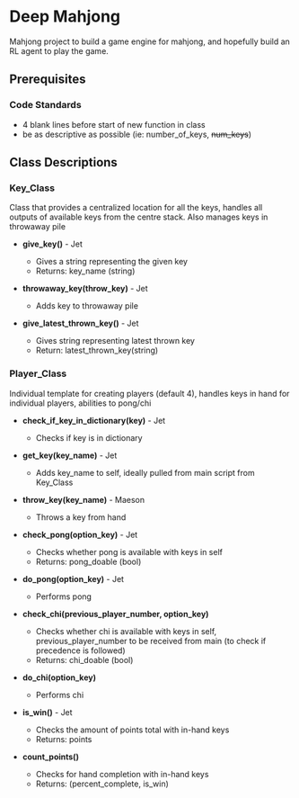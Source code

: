 # Deep Mahjong
Mahjong project to build a game engine for mahjong, and hopefully build an RL agent to play the game.

## Prerequisites
### Code Standards
- 4 blank lines before start of new function in class
- be as descriptive as possible (ie: number_of_keys, ~~num_keys~~)

## Class Descriptions

### Key_Class
Class that provides a centralized location for all the keys, handles all outputs of available keys from the centre stack. Also manages keys in throwaway pile

- **give_key()** - Jet
    - Gives a string representing the given key
    - Returns: key_name (string)

- **throwaway_key(throw_key)** - Jet
    - Adds key to throwaway pile

- **give_latest_thrown_key()** - Jet
    - Gives string representing latest thrown key
    - Return: latest_thrown_key(string)

### Player_Class
Individual template for creating players (default 4), handles keys in hand for individual players, abilities to pong/chi

- **check_if_key_in_dictionary(key)** - Jet
    - Checks if key is in dictionary

- **get_key(key_name)** - Jet
    - Adds key_name to self, ideally pulled from main script from Key_Class

- **throw_key(key_name)** - Maeson
    - Throws a key from hand

- **check_pong(option_key)** - Jet
    - Checks whether pong is available with keys in self
    - Returns: pong_doable (bool)

- **do_pong(option_key)** - Jet
    - Performs pong

- **check_chi(previous_player_number, option_key)**
    - Checks whether chi is available with keys in self, previous_player_number to be received from main (to check if precedence is followed)
    - Returns: chi_doable (bool)

- **do_chi(option_key)**
    - Performs chi

- **is_win()** - Jet
    - Checks the amount of points total with in-hand keys
    - Returns: points

- **count_points()**
    - Checks for hand completion with in-hand keys
    - Returns: (percent_complete, is_win)

